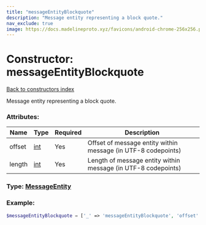 ```yaml
---
title: "messageEntityBlockquote"
description: "Message entity representing a block quote."
nav_exclude: true
image: https://docs.madelineproto.xyz/favicons/android-chrome-256x256.png
---
```

# Constructor: messageEntityBlockquote  
[Back to constructors index](/API_docs/constructors/index.md)



Message entity representing a block quote.

### Attributes:

| Name     |    Type       | Required | Description |
|----------|---------------|----------|-------------|
|offset|[int](/API_docs/types/int.md) | Yes|Offset of message entity within message (in UTF-8 codepoints)|
|length|[int](/API_docs/types/int.md) | Yes|Length of message entity within message (in UTF-8 codepoints)|



### Type: [MessageEntity](/API_docs/types/MessageEntity.md)


### Example:

```php
$messageEntityBlockquote = ['_' => 'messageEntityBlockquote', 'offset' => int, 'length' => int];
```  

